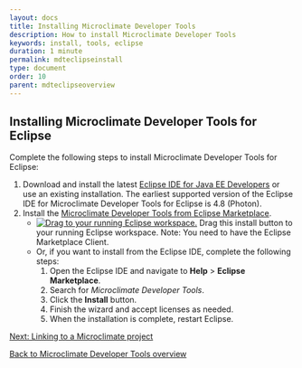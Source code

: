 ```yaml
---
layout: docs
title: Installing Microclimate Developer Tools
description: How to install Microclimate Developer Tools
keywords: install, tools, eclipse
duration: 1 minute
permalink: mdteclipseinstall
type: document
order: 10
parent: mdteclipseoverview
---
```


## Installing Microclimate Developer Tools for Eclipse

Complete the following steps to install Microclimate Developer Tools for Eclipse:

1. Download and install the latest [Eclipse IDE for Java EE Developers](https://www.eclipse.org/downloads/packages/release/) or use an existing installation. The earliest supported version of the Eclipse IDE for Microclimate Developer Tools for Eclipse is 4.8 (Photon).
2. Install the [Microclimate Developer Tools from Eclipse Marketplace](https://marketplace.eclipse.org/content/microclimate-developer-tools-beta).
    - [![Drag to your running Eclipse workspace. ](https://marketplace.eclipse.org/sites/all/themes/solstice/public/images/marketplace/btn-install.png)](http://marketplace.eclipse.org/marketplace-client-intro?mpc_install=4303979 "Drag to your running Eclipse* workspace. *Requires Eclipse Marketplace Client") Drag this install button to your running Eclipse workspace. Note: You need to have the Eclipse Marketplace Client.    
    - Or, if you want to install from the Eclipse IDE, complete the following steps:
        1. Open the Eclipse IDE and navigate to **Help** > **Eclipse Marketplace**.
        2. Search for *Microclimate Developer Tools*.
        3. Click the **Install** button.
        4. Finish the wizard and accept licenses as needed.
        5. When the installation is complete, restart Eclipse.


[Next: Linking to a Microclimate project](mdteclipselinkproject)

[Back to Microclimate Developer Tools overview](mdteclipseoverview)
